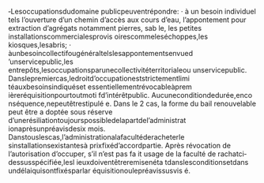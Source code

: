‐Lesoccupationsdudomaine publicpeuventrépondre:
· à un besoin individuel tels l’ouverture d’un chemin d’accès aux cours d’eau,
l’appontement pour extraction d’agrégats notamment pierres, sab le, les petites
installationscommercialesprovis oirescommeleséchoppes,les kiosques,lesabris; · àunbesoincollectifougénéraltelslesappontementsenvued ’unservicepublic,les
entrepôts,lesoccupationsparunecollectivitéterritorialeou unservicepublic.
Danslepremiercas,ledroitd’occupationeststrictementlimi téauxbesoinsindiquéset essentiellementrévocableàprem ièreréquisitionpourtoutmoti fd’intérêtpublic.
Aucuneconditiondedurée,enco nséquence,nepeutêtrestipulé e.
Dans le 2 cas, la forme du bail renouvelable peut être a doptée sous réserve d’unerésiliationtoujourspossibledelapartdel’administrat ionaprèsunpréavisdesix mois.
Danstouslescas,l’administrationalafacultéderacheterle sinstallationsexistantesà prixfixéd’accordpartie.
Après révocation de l’autorisation d’occuper, s’il n’est pas fa it usage de la faculté de rachatci‐dessusspécifiée,lesl ieuxdoiventêtreremisenéta tdanslesconditionsetdans undélaiquisontfixésparlar équisitionoulepréavissusvis é.